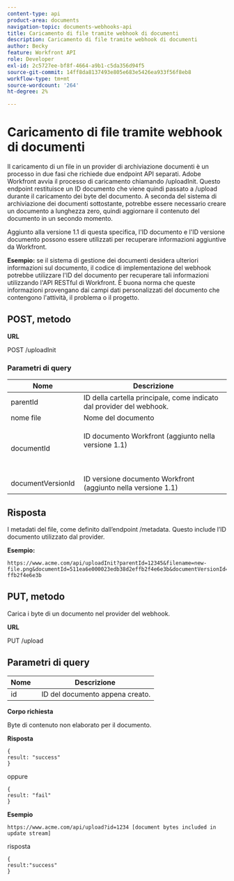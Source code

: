 ```yaml
---
content-type: api
product-area: documents
navigation-topic: documents-webhooks-api
title: Caricamento di file tramite webhook di documenti
description: Caricamento di file tramite webhook di documenti
author: Becky
feature: Workfront API
role: Developer
exl-id: 2c5727ee-bf8f-4664-a9b1-c5da356d94f5
source-git-commit: 14ff8da8137493e805e683e5426ea933f56f8eb8
workflow-type: tm+mt
source-wordcount: '264'
ht-degree: 2%

---
```



# Caricamento di file tramite webhook di documenti

Il caricamento di un file in un provider di archiviazione documenti è un processo in due fasi che richiede due endpoint API separati. Adobe Workfront avvia il processo di caricamento chiamando /uploadInit. Questo endpoint restituisce un ID documento che viene quindi passato a /upload durante il caricamento dei byte del documento. A seconda del sistema di archiviazione dei documenti sottostante, potrebbe essere necessario creare un documento a lunghezza zero, quindi aggiornare il contenuto del documento in un secondo momento.

Aggiunto alla versione 1.1 di questa specifica, l&#39;ID documento e l&#39;ID versione documento possono essere utilizzati per recuperare informazioni aggiuntive da Workfront.

**Esempio:** se il sistema di gestione dei documenti desidera ulteriori informazioni sul documento, il codice di implementazione del webhook potrebbe utilizzare l&#39;ID del documento per recuperare tali informazioni utilizzando l&#39;API RESTful di Workfront. È buona norma che queste informazioni provengano dai campi dati personalizzati del documento che contengono l&#39;attività, il problema o il progetto.

## POST, metodo

**URL**

POST /uploadInit

### Parametri di query

<table style="table-layout:auto"> 
 <col> 
 <col> 
 <thead> 
  <tr> 
   <th>Nome </th> 
   <th>Descrizione</th> 
  </tr> 
 </thead> 
 <tbody> 
  <tr> 
   <td>parentId </td> 
   <td>ID della cartella principale, come indicato dal provider del webhook.</td> 
  </tr> 
  <tr> 
   <td>nome file </td> 
   <td>Nome del documento</td> 
  </tr> 
  <tr> 
   <td>documentId</td> 
   <td> <p>ID documento Workfront (aggiunto nella versione 1.1)</p> <p> </p> </td> 
  </tr> 
  <tr> 
   <td>documentVersionId </td> 
   <td>ID versione documento Workfront (aggiunto nella versione 1.1) </td> 
  </tr> 
 </tbody> 
</table>

## Risposta

I metadati del file, come definito dall’endpoint /metadata. Questo include l’ID documento utilizzato dal provider.

**Esempio:**

```
https://www.acme.com/api/uploadInit?parentId=12345&filename=new-file.png&documentId=511ea6e000023edb38d2effb2f4e6e3b&documentVersionId=511ea6e000023edb38d2e ffb2f4e6e3b
```

## PUT, metodo

Carica i byte di un documento nel provider del webhook.

**URL**

PUT /upload

## Parametri di query

| Nome  | Descrizione |
|---|---|
| id  |  ID del documento appena creato. |


**Corpo richiesta**

Byte di contenuto non elaborato per il documento.

**Risposta**

```
{
result: "success"
}
```

oppure

```
{
result: "fail"
}
```

**Esempio**

`https://www.acme.com/api/upload?id=1234 [document bytes included in update stream]`

risposta

```
{
result:"success"
}
```
